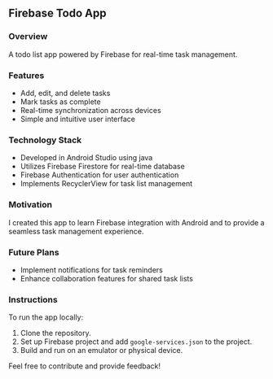 ## Firebase Todo App

### Overview
A todo list app powered by Firebase for real-time task management.

### Features
- Add, edit, and delete tasks
- Mark tasks as complete
- Real-time synchronization across devices
- Simple and intuitive user interface

### Technology Stack
- Developed in Android Studio using java
- Utilizes Firebase Firestore for real-time database
- Firebase Authentication for user authentication
- Implements RecyclerView for task list management

### Motivation
I created this app to learn Firebase integration with Android and to provide a seamless task management experience.

### Future Plans
- Implement notifications for task reminders
- Enhance collaboration features for shared task lists

### Instructions
To run the app locally:
1. Clone the repository.
2. Set up Firebase project and add `google-services.json` to the project.
3. Build and run on an emulator or physical device.

Feel free to contribute and provide feedback!
